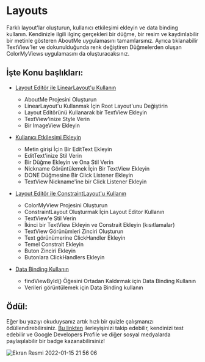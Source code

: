 # Layouts

Farklı layout'lar oluşturun, kullanıcı etkileşimi ekleyin ve data binding kullanın. Kendinizle ilgili ilginç gerçekleri bir düğme, bir resim ve kaydırılabilir bir metinle gösteren AboutMe uygulamasını tamamlarsınız. Ayrıca tıklanabilir TextView'ler ve dokunulduğunda renk değiştiren Düğmelerden oluşan ColorMyViews uygulamasını da oluşturacaksınız.

## İşte Konu başlıkları:

 - [Layout Editör ile LinearLayout'u Kullanın](https://github.com/serkanalc/Android-Kotlin-Fundamentals/tree/main/Part%203%20-%20Layouts/Dok%C3%BCman%201%20-%20Layout%20Edit%C3%B6r%20ile%20LinearLayout'u%20Kullan%C4%B1n)
    - AboutMe Projesini Oluşturun
    - LinearLayout'u Kullanmak İçin Root Layout'unu Değiştirin
    - Layout Editörünü Kullanarak bir TextView Ekleyin
    - TextView'inize Style Verin
    - Bir ImageView Ekleyin

 - [Kullanıcı Etkileşimi Ekleyin](https://github.com/serkanalc/Android-Kotlin-Fundamentals/tree/main/Part%203%20-%20Layouts/Dok%C3%BCman%202%20-%20Kullan%C4%B1c%C4%B1%20Etkile%C5%9Fimi%20Ekleyin)
    
    - Metin girişi İçin Bir EditText Ekleyin
    - EditText'inize Stil Verin
    - Bir Düğme Ekleyin ve Ona Stil Verin
    - Nickname Görüntülemek İçin Bir TextView Ekleyin
    - DONE Düğmesine Bir Click Listener Ekleyin
    - TextView Nickname'ine bir Click Listener Ekleyin

 - [Layout Editör ile ConstraintLayout'u Kullanın](https://github.com/serkanalc/Android-Kotlin-Fundamentals/tree/main/Part%203%20-%20Layouts/Dok%C3%BCman%203%20-%20Layout%20Edit%C3%B6r%20ile%20ConstraintLayout'u%20Kullan%C4%B1n)

    - ColorMyView Projesini Oluşturun
    - ConstraintLayout Oluşturmak İçin Layout Editor Kullanın
    - TextView'e Stil Verin
    - İkinci bir TextView Ekleyin ve Constrait Ekleyin (kısıtlamalar)
    - TextView Görünümleri Zinciri Oluşturun
    - Text görünümerine ClickHandler Ekleyin
    - Temel Constrait Ekleyin
    - Buton Zinciri Ekleyin
    - Butonlara ClickHandlers Ekleyin

- [Data Binding Kullanın](https://github.com/serkanalc/Android-Kotlin-Fundamentals/tree/main/Part%203%20-%20Layouts/Dok%C3%BCman%204%20-%20Data%20binding%20Kullan%C4%B1n)

    - findViewById() Öğesini Ortadan Kaldırmak için Data Binding Kullanın
    - Verileri görüntülemek için Data Binding kullanın

## Ödül:

Eğer bu yazıyı okuduysanız artık hızlı bir quizle çalışmanızı ödüllendirebilirsiniz. [Bu linkten](https://developer.android.com/courses/pathways/kotlin-fundamentals-three?authuser=6) ilerleyişinizi takip edebilir, kendinizi test edebilir ve Google Developers Profile ve diğer sosyal medyalarda paylaşılabilir bir badge kazanabilirsiniz!

![Ekran Resmi 2022-01-15 21 56 06](https://user-images.githubusercontent.com/70329389/149634426-0d82b36b-6e60-4525-9d3b-d96b87a8cc82.png)

